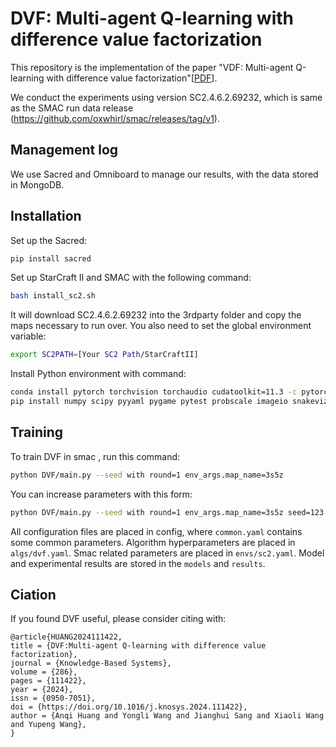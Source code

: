 # DVF: Multi-agent Q-learning with difference value factorization

This repository is the implementation of the paper "VDF: Multi-agent Q-learning with difference value factorization"[[PDF](https://doi.org/10.1016/j.knosys.2024.111422)]. 

We conduct the experiments using version SC2.4.6.2.69232, which is same as the SMAC run data release (https://github.com/oxwhirl/smac/releases/tag/v1).

## Management log
We use Sacred and Omniboard to manage our results, with the data stored in MongoDB.


## Installation
Set up the Sacred:

```bash
pip install sacred
```

Set up StarCraft II and SMAC with the following command:

```bash
bash install_sc2.sh
```
It will download SC2.4.6.2.69232 into the 3rdparty folder and copy the maps necessary to run over. You also need to set the global environment variable:

```bash
export SC2PATH=[Your SC2 Path/StarCraftII]
```

Install Python environment with command:

```bash
conda install pytorch torchvision torchaudio cudatoolkit=11.3 -c pytorch -y
pip install numpy scipy pyyaml pygame pytest probscale imageio snakeviz 
```

## Training
To train DVF in smac , run this command:

```bash
python DVF/main.py --seed with round=1 env_args.map_name=3s5z
```

You can increase parameters with this form:

```bash
python DVF/main.py --seed with round=1 env_args.map_name=3s5z seed=123 
```

All configuration files are placed in config, where `common.yaml` contains some common parameters. Algorithm hyperparameters are placed in `algs/dvf.yaml`. Smac related parameters are placed in `envs/sc2.yaml`. Model and experimental results are stored in the `models` and `results`.

## Ciation

If you found DVF useful, please consider citing with:
```
@article{HUANG2024111422,
title = {DVF:Multi-agent Q-learning with difference value factorization},
journal = {Knowledge-Based Systems},
volume = {286},
pages = {111422},
year = {2024},
issn = {0950-7051},
doi = {https://doi.org/10.1016/j.knosys.2024.111422},
author = {Anqi Huang and Yongli Wang and Jianghui Sang and Xiaoli Wang and Yupeng Wang},
}
```

